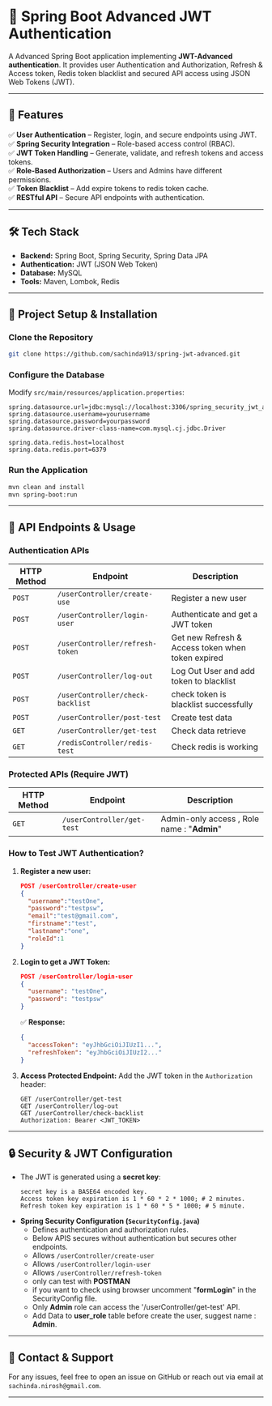 # 🔐 Spring Boot Advanced JWT Authentication

A Advanced Spring Boot application implementing **JWT-Advanced authentication**. It provides user Authentication and Authorization, Refresh & Access token, Redis token blacklist and secured API access using JSON Web Tokens (JWT).

---

## 📌 Features

✅ **User Authentication** – Register, login, and secure endpoints using JWT.  
✅ **Spring Security Integration** – Role-based access control (RBAC).  
✅ **JWT Token Handling** – Generate, validate, and refresh tokens and access tokens.  
✅ **Role-Based Authorization** – Users and Admins have different permissions.                                  
✅ **Token Blacklist** – Add expire tokens to redis token cache.  
✅ **RESTful API** – Secure API endpoints with authentication.  

---

## 🛠️ Tech Stack

- **Backend:** Spring Boot, Spring Security, Spring Data JPA  
- **Authentication:** JWT (JSON Web Token)  
- **Database:** MySQL  
- **Tools:** Maven, Lombok, Redis

---

## 🚀 Project Setup & Installation

### Clone the Repository
```sh
git clone https://github.com/sachinda913/spring-jwt-advanced.git
```

### Configure the Database
Modify `src/main/resources/application.properties`:
```properties
spring.datasource.url=jdbc:mysql://localhost:3306/spring_security_jwt_advanced
spring.datasource.username=yourusername
spring.datasource.password=yourpassword
spring.datasource.driver-class-name=com.mysql.cj.jdbc.Driver

spring.data.redis.host=localhost
spring.data.redis.port=6379
```

### Run the Application
```sh
mvn clean and install
mvn spring-boot:run
```

---

## 🔑 API Endpoints & Usage

### Authentication APIs

| HTTP Method | Endpoint           | Description |
|------------|-------------------|-------------|
| `POST` | `/userController/create-use` | Register a new user |
| `POST` | `/userController/login-user` | Authenticate and get a JWT token |
| `POST` | `/userController/refresh-token` | Get new Refresh & Access token when token expired|
| `POST` | `/userController/log-out` | Log Out User and add token to blacklist |
| `POST` | `/userController/check-backlist` | check token is blacklist successfully |
| `POST` | `/userController/post-test` | Create test data |
| `GET`  | `/userController/get-test` | Check data retrieve |
| `GET`  | `/redisController/redis-test` | Check redis is working |

### Protected APIs (Require JWT)

| HTTP Method | Endpoint | Description |
|------------|---------|-------------|
| `GET` | `/userController/get-test` | Admin-only access , Role name : "**Admin**"| 

### How to Test JWT Authentication?

1. **Register a new user:**
   ```json
   POST /userController/create-user 
   {
     "username":"testOne",
     "password":"testpsw",
     "email":"test@gmail.com",
     "firstname":"test",
     "lastname":"one",
     "roleId":1
   }
   ```

2. **Login to get a JWT Token:**
   ```json
   POST /userController/login-user
   {
     "username": "testOne",
     "password": "testpsw"
   }
   ```
   ✅ **Response:**
   ```json
   {
     "accessToken": "eyJhbGciOiJIUzI1...",
     "refreshToken": "eyJhbGciOiJIUzI2..."
   }
   ```

3. **Access Protected Endpoint:**
   Add the JWT token in the `Authorization` header:
   ```http
   GET /userController/get-test
   GET /userController/log-out
   GET /userController/check-backlist   
   Authorization: Bearer <JWT_TOKEN>
   ```

---

## 🔒 Security & JWT Configuration

- The JWT is generated using a **secret key**:
  ```
  secret key is a BASE64 encoded key.
  Access token key expiration is 1 * 60 * 2 * 1000; # 2 minutes.
  Refresh token key expiration is 1 * 60 * 5 * 1000; # 5 minute.
  ```
- **Spring Security Configuration (`SecurityConfig.java`)**
  - Defines authentication and authorization rules.
  - Below APIS secures without authentication but secures other endpoints. 
  - Allows `/userController/create-user`
  - Allows `/userController/login-user` 
  - Allows `/userController/refresh-token`
  - only can test with **POSTMAN**
  - if you want to check using browser uncomment "**formLogin**" in the SecurityConfig file.
  - Only **Admin** role can access the '/userController/get-test' API.
  - Add Data to **user_role** table before create the user, suggest name : **Admin**. 

---

## 🔗 Contact & Support
For any issues, feel free to open an issue on GitHub or reach out via email at `sachinda.nirosh@gmail.com`.  

---

